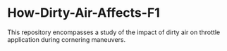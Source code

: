 # How-Dirty-Air-Affects-F1
This repository encompasses a study of the impact of dirty air on throttle application during cornering maneuvers.
